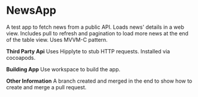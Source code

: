 # NewsApp
 A test app to fetch news from a public API.
 Loads news' details in a web view.
 Includes pull to refresh and pagination to load more news at the end of the table view.
 Uses MVVM-C pattern.

**Third Party Api**
Uses Hipplyte to stub HTTP requests.
Installed via cocoapods. 

**Building App**
Use workspace to build the app. 

**Other Information**
A branch created and merged in the end to show how to create and merge a pull request. 
